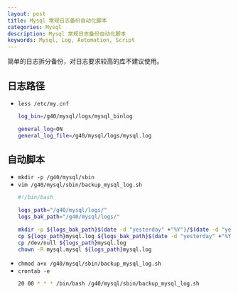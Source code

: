 ```yaml
---
layout: post
title: Mysql 常规日志备份自动化脚本
categories: Mysql
description: Mysql 常规日志备份自动化脚本
keywords: Mysql, Log, Automation, Script
---
```


简单的日志拆分备份，对日志要求较高的库不建议使用。

## 日志路径

- `less /etc/my.cnf`
  ```bash
  log_bin=/g40/mysql/logs/mysql_binlog
  
  general_log=ON
  general_log_file=/g40/mysql/logs/mysql.log
  ```


## 自动脚本

- `mkdir -p /g40/mysql/sbin`
- `vim /g40/mysql/sbin/backup_mysql_log.sh`
  ```bash
  #!/bin/bash
  
  logs_path="/g40/mysql/logs/"
  logs_bak_path="/g40/mysql/logs/"
  
  mkdir -p ${logs_bak_path}$(date -d "yesterday" +"%Y")/$(date -d "yesterday" +"%m")/
  cp ${logs_path}mysql.log ${logs_bak_path}$(date -d "yesterday" +"%Y")/$(date -d "yesterday" +"%m")/mysql_$(date -d "yesterday" +"%Y%m%d").log
  cp /dev/null ${logs_path}mysql.log
  chown -R mysql.mysql ${logs_path}mysql.log
  ```
- `chmod a+x /g40/mysql/sbin/backup_mysql_log.sh`
- `crontab -e`
  ```bash
  20 00 * * * /bin/bash /g40/mysql/sbin/backup_mysql_log.sh
  ```
